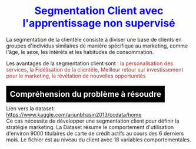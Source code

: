 # <center> <b> <span style="color:blue;">Segmentation Client avec l'apprentissage non supervisé</span> </b></center>
La segmentation de la clientèle consiste à diviser une base de clients en groupes d'individus similaires de manière spécifique au marketing, comme l'âge, le sexe, les intérêts et les habitudes de consommation.

Les avantages de la segmentation client sont : <span style="color:brown;">la personalisation des services, la  Fidélisation de la clientèle, Meilleur retour sur investissement pour le marketing, la révélation  de nouvelles opportunités</span>

## <span style="background-color: black; color:white; padding:10px;">Compréhension du problème à résoudre</span>

Lien vers la dataset: https://www.kaggle.com/arjunbhasin2013/ccdata/home<br>
Ce cas nécessite de développer une segmentation client pour définir la stratégie marketing.
La Dataset résume le comportement d'utilisation d'environ 9000 titulaires de carte de crédit actifs au cours des 6 derniers mois. 
Le fichier est au niveau du client avec 18 variables comportementales.
